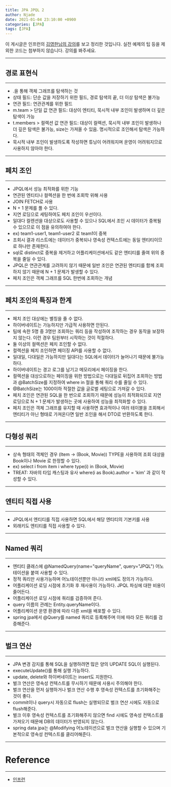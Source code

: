 ```yaml
---
title: JPA JPQL 2
author: Njade
date: 2021-01-04 23:10:00 +0900
categories: [JPA]
tags: [JPA]
---
```


이 게시글은 인프런의 [김영한님의 강의](https://www.inflearn.com/course/ORM-JPA-Basic)를 보고 정리한 것입니다.
실전 예제의 팁 등을 제외한 코드는 첨부하지 않습니다. 강의를 봐주세요.

---

## 경로 표현식
---
* .을 통해 객체 그래프를 탐색하는 것
* 상태 필드: 단순 값을 저장하기 위한 필드, 경로 탐색의 끝, 더 이상 탐색은 불가능
* 연관 필드: 연관관계를 위한 필드
* m.team > 단일 값 연관 필드: 대상이 엔티티, 묵시적 내부 조인이 발생하며 더 깊은 탐색이 가능
* t.members > 컬렉션 값 연관 필드: 대상이 컬렉션, 묵시적 내부 조인이 발생하나 더 깊은 탐색은 불가능, size는 가져올 수 있음. 명시적으로 조인해서 탐색은 가능하다.
* 묵시적 내부 조인이 발생하도록 작성하면 튜닝이 어려워지며 운영이 어려워지므로 사용하지 않아야 한다.

---

## 페치 조인
---
* JPQL에서 성능 최적화를 위한 기능
* 연관된 엔티티나 컬렉션을 한 번에 조회학 위해 사용
* JOIN FETCH로 사용
* N + 1 문제를 풀 수 있다.
* 지연 로딩으로 세팅하여도 페치 조인이 우선이다.
* 일대다 컬렌션을 대상으로도 사용할 수 있으나 SQL에서 조인 시 데이터가 중복될 수 있으므로 이 점을 유의하여야 한다. 
* ex) team1-user1, team1-user2 로 team1이 중복
* 조회시 결과 리스트에는 데이터가 중복되나 영속성 컨텍스트에는 동일 엔티티이므로 하나만 존재한다.
* sql로 distinct로 중복을 제거하고 어플리케이션에서도 같은 엔티티를 줄여 위의 중복을 줄일 수 있다.
* JPQL은 연관관계를 고려하지 않기 때문에 일반 조인은 연관된 엔티티를 함께 조회하지 않기 때문에 N + 1 문제가 발생할 수 있다.
* 페치 조인은 객체 그래프를 SQL 한번에 조회하는 개념

---

## 페치 조인의 특징과 한계
---
* 페치 조인 대상에는 별칭을 줄 수 없다.
* 하이버네이트는 가능하지만 가급적 사용하면 안된다.
* 팀에 속한 5명 중 3명만 조회하는 쿼리 등을 작성하여 조작하는 경우 동작을 보장하지 않는다. 이런 경우 팀원부터 시작하는 것이 적절하다.
* 둘 이상의 컬렉션은 페치 조인할 수 없다.
* 컬렉션을 페치 조인하면 페이징 API를 사용할 수 없다.
* 일대일, 다대일은 가능하지만 일대다는 SQL에서 데이터가 늘어나기 때문에 불가능하다.
* 하이버네이트는 경고 로그를 남기고 메모리에서 페이징을 한다.
* 컬렉션을 대상으로하는 페이징을 위한 방법으로는 다대일로 뒤집어 조회하는 방법과 @BatchSize를 지정하여 where in 절을 통해 쿼리 수를 줄일 수 있다.
* @BatchSize는 1000이하 적절한 값을 글로벌 세팅으로 가져갈 수 있다.
* 페치 조인은 연관된 SQL을 한 번으로 조회하기 때문에 성능이 최적화되므로 지연 로딩으로 N + 1 문제가 발생하는 곳에 사용하여 성능을 최적화할 수 있다.
* 페치 조인은 객체 그래프를 유지할 때 사용하면 효과적이나 여러 테이블을 조회해서 엔티티가 아닌 형태로 가져온다면 일반 조인을 해서 DTO로 반환하도록 한다.

---

## 다형성 쿼리
---
* 상속 형태의 객체인 경우 (Item -> (Book, Movie)) TYPE을 사용하여 조회 대상을 Book이나 Movie 로 한정할 수 있다.
* ex) select i from item i where type(i) in (Book, Movie)
* TREAT: 자바의 타입 캐스팅과 유사 where(i as Book).author = 'kim' 과 같이 작성할 수 있다.

---

## 엔티티 직접 사용
---
* JPQL에서 엔티티를 직접 사용하면 SQL에서 해당 엔티티의 기본키를 사용
* 외래키도 엔티티를 직접 사용할 수 있다.

---

## Named 쿼리
---
* 엔티티 클래스에 @NamedQuery(name="queryName", query="JPQL") 어노테이션을 붙여 사용할 수 있다.
* 정적 쿼리만 사용가능하며 어노테이션뿐만 아니라 xml에도 정의가 가능하다.
* 어플리케이션 로딩 시점에 초기화 후 재사용이 가능하다. JPQL 파싱에 대한 비용이 줄어든다.
* 어플리케이션 로딩 시점에 쿼리를 검증하여 준다.
* query 이름의 관례는 Entity.queryName이다.
* 어플리케이션 운영 환경에 따라 다른 xml을 배포할 수 있다.
* spring jpa에서 @Query를 named 쿼리로 등록해주며 이에 따라 모든 쿼리를 검증해준다.

---

## 벌크 연산
---
* JPA 변경 감지를 통해 SQL을 실행하려면 많은 양의 UPDATE SQL이 실행된다.
* executeUpdate()를 통해 실행 가능하다.
* update, delete와 하이버네이트는 insert도 지원한다.
* 벌크 연산은 영속성 컨텍스트를 무시하기 때문에 사용시 주의해야 한다.
* 벌크 연산을 먼저 실행하거나 벌크 연산 수행 후 영속성 컨텍스트를 초기화해주는 것이 좋다.
* commit이나 query시 자동으로 flush는 실행되므로 벌크 연산 시에도 자동으로 flush해준다.
* 벌크 이후 영속성 컨텍스트를 초기화해주지 않으면 find 시에도 영속성 컨텍스트를 가져오기 때문에 DB의 데이터가 반영되지 않는다.
* spring data jpa는 @Modifying 어노테이션으로 벌크 연산을 실행할 수 있으며 기본적으로 영속성 컨텍스트를 클리어해준다.

---

# Reference
---
- [인프런](https://www.inflearn.com/course/ORM-JPA-Basic)

